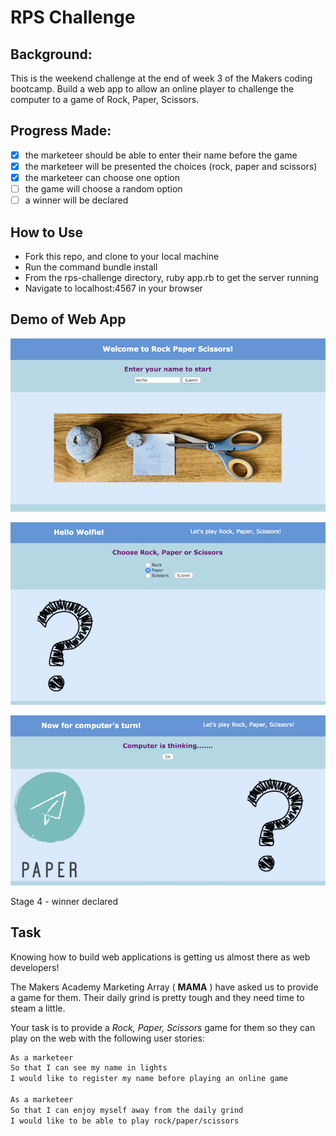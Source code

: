 # RPS Challenge
Background:
-------
This is the weekend challenge at the end of week 3 of the Makers coding bootcamp.
Build a web app to allow an online player to challenge the computer to a game of Rock, Paper, Scissors.

Progress Made:
--------------
- [x] the marketeer should be able to enter their name before the game
- [x] the marketeer will be presented the choices (rock, paper and scissors)
- [x] the marketeer can choose one option
- [ ] the game will choose a random option
- [ ] a winner will be declared  

How to Use
----------
- Fork this repo, and clone to your local machine
- Run the command bundle install
- From the rps-challenge directory, ruby app.rb to get the server running
- Navigate to localhost:4567 in your browser

Demo of Web App
---------------

![Stage 1 - Enter player name](https://github.com/Whatapalaver/rps-challenge/blob/master/public/images/RPS_Stage1.png)


![Stage 2 - Select move](https://github.com/Whatapalaver/rps-challenge/blob/master/public/images/RPS_Stage2.png)


![Stage 3 - See move and watch the computer think](https://github.com/Whatapalaver/rps-challenge/blob/master/public/images/RPS_Stage3.png)

Stage 4 - winner declared



Task
----
Knowing how to build web applications is getting us almost there as web developers!

The Makers Academy Marketing Array ( **MAMA** ) have asked us to provide a game for them. Their daily grind is pretty tough and they need time to steam a little.

Your task is to provide a _Rock, Paper, Scissors_ game for them so they can play on the web with the following user stories:

```sh
As a marketeer
So that I can see my name in lights
I would like to register my name before playing an online game

As a marketeer
So that I can enjoy myself away from the daily grind
I would like to be able to play rock/paper/scissors
```
